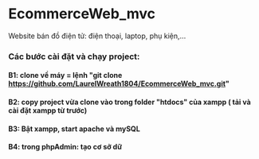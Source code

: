 # EcommerceWeb_mvc
Website bán đồ điện tử: điện thoại, laptop, phụ kiện,...
### Các bước cài đặt và chạy project:
#### B1: clone về máy = lệnh "git clone https://github.com/LaurelWreath1804/EcommerceWeb_mvc.git"
#### B2: copy project vừa clone vào trong folder "htdocs" của xampp ( tải và cài đặt xampp từ trước)
#### B3: Bật xampp, start apache và mySQL
#### B4: trong phpAdmin: tạo cơ sở dữ 
